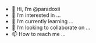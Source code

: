 - 👋 Hi, I’m @paradoxii
- 👀 I’m interested in ...
- 🌱 I’m currently learning ...
- 💞️ I’m looking to collaborate on ...
- 📫 How to reach me ...

<!---
paradoxii/paradoxii is a ✨ special ✨ repository because its `README.md` (this file) appears on your GitHub profile.
You can click the Preview link to take a look at your changes.
--->
